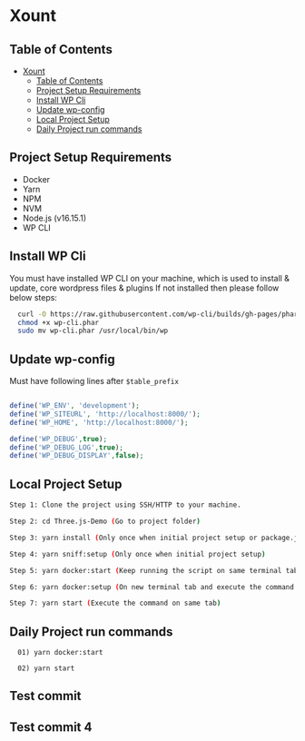 Xount
==================================

## Table of Contents

- [Xount](#xount)
  - [Table of Contents](#table-of-contents)
  - [Project Setup Requirements](#project-setup-requirements)
  - [Install WP Cli](#install-wp-cli)
  - [Update wp-config](#update-wp-config)
  - [Local Project Setup](#local-project-setup)
  - [Daily Project run commands](#daily-project-run-commands)

## Project Setup Requirements
- Docker
- Yarn
- NPM
- NVM
- Node.js (v16.15.1)
- WP CLI

## Install WP Cli

You must have installed WP CLI on your machine, which is used to install & update, core wordpress files & plugins
If not installed then please follow below steps:

```bash
  curl -O https://raw.githubusercontent.com/wp-cli/builds/gh-pages/phar/wp-cli.phar
  chmod +x wp-cli.phar
  sudo mv wp-cli.phar /usr/local/bin/wp
```

## Update wp-config

Must have following lines after `$table_prefix`

```php

define('WP_ENV', 'development');
define('WP_SITEURL', 'http://localhost:8000/');
define('WP_HOME', 'http://localhost:8000/');

define('WP_DEBUG',true);
define('WP_DEBUG_LOG',true);
define('WP_DEBUG_DISPLAY',false);

```

## Local Project Setup

```bash
Step 1: Clone the project using SSH/HTTP to your machine.

Step 2: cd Three.js-Demo (Go to project folder)

Step 3: yarn install (Only once when initial project setup or package.json file updated)

Step 4: yarn sniff:setup (Only once when initial project setup)

Step 5: yarn docker:start (Keep running the script on same terminal tab)

Step 6: yarn docker:setup (On new terminal tab and execute the command only once when initial project setup)

Step 7: yarn start (Execute the command on same tab)

```

## Daily Project run commands

```
  01) yarn docker:start

  02) yarn start
```
## Test commit
## Test commit 4
